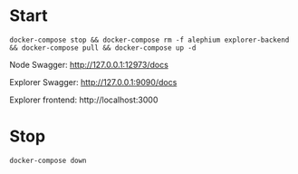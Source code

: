 # Start

```
docker-compose stop && docker-compose rm -f alephium explorer-backend && docker-compose pull && docker-compose up -d
```

Node Swagger: http://127.0.0.1:12973/docs

Explorer Swagger: http://127.0.0.1:9090/docs

Explorer frontend: http://localhost:3000

# Stop

```
docker-compose down
```
